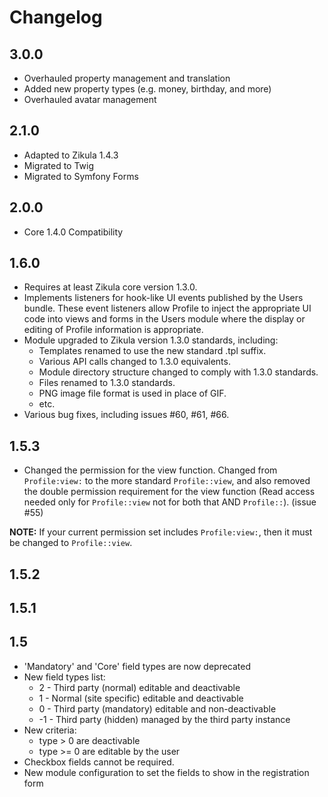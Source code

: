 # Changelog

## 3.0.0

- Overhauled property management and translation
- Added new property types (e.g. money, birthday, and more)
- Overhauled avatar management

## 2.1.0

- Adapted to Zikula 1.4.3
- Migrated to Twig
- Migrated to Symfony Forms

## 2.0.0

- Core 1.4.0 Compatibility

## 1.6.0

- Requires at least Zikula core version 1.3.0.
- Implements listeners for hook-like UI events published by the Users bundle.
  These event listeners allow Profile to inject the appropriate UI code into views
  and forms in the Users module where the display or editing of Profile information
  is appropriate.
- Module upgraded to Zikula version 1.3.0 standards, including:
  - Templates renamed to use the new standard .tpl suffix.
  - Various API calls changed to 1.3.0 equivalents.
  - Module directory structure changed to comply with 1.3.0 standards.
  - Files renamed to 1.3.0 standards.
  - PNG image file format is used in place of GIF.
  - etc.
- Various bug fixes, including issues #60, #61, #66.

## 1.5.3

- Changed the permission for the view function.
  Changed from `Profile:view:` to the more standard `Profile::view`, and 
  also removed the double permission requirement for the view function 
  (Read access needed only for `Profile::view` not for both that 
  AND `Profile::`). (issue #55)

**NOTE:** If your current permission set includes `Profile:view:`, then
it must be changed to `Profile::view`.

## 1.5.2

## 1.5.1

## 1.5

- 'Mandatory' and 'Core' field types are now deprecated
- New field types list:
  - 2  - Third party (normal) editable and deactivable
  - 1  - Normal (site specific) editable and deactivable
  - 0  - Third party (mandatory) editable and non-deactivable
  - -1 - Third party (hidden) managed by the third party instance
- New criteria:
  - type > 0 are deactivable
  - type >= 0 are editable by the user
- Checkbox fields cannot be required.
- New module configuration to set the fields to show in the registration form
